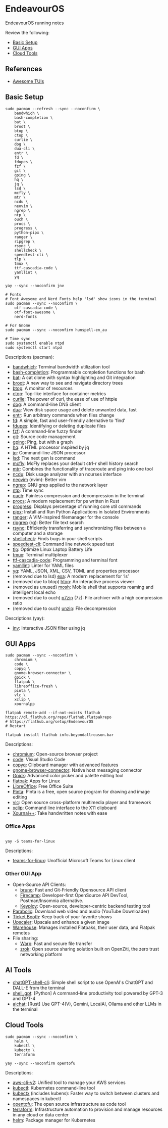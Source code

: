 # EndeavourOS <!-- omit from toc -->

EndeavourOS running notes

Review the following:
- [Basic Setup](#basic-setup)
- [GUI Apps](#gui-apps)
- [Cloud Tools](#cloud-tools)

## References
- [Awesome TUIs](https://github.com/rothgar/awesome-tuis)

## Basic Setup

```shell
sudo pacman --refresh --sync --noconfirm \
    bandwhich \
    bash-completion \
    bat \
    broot \
    btop \
    ctop \
    curlie \
    dog \
    dua-cli \
    entr \
    fd \
    fdupes \
    fzf \
    git \
    gping \
    hq \
    jq \
    lsd \
    mcfly \
    mtr \
    ncdu \
    neovim \
    ngrep \
    ntp \
    ouch \
    procs \
    progress \
    python-pipx \
    ranger \
    ripgrep \
    rsync \
    shellcheck \
    speedtest-cli \
    tlp \
    tmux \
    ttf-cascadia-code \
    yamllint \
    yq

yay --sync --noconfirm jnv

# Fonts
# Font Awesome and Nerd Fonts help 'lsd' show icons in the terminal
sudo pacman --sync --noconfirm \
    otf-cascadia-code \
    otf-font-awesome \
    nerd-fonts

# For Gnome
sudo pacman --sync --noconfirm hunspell-en_au

# Time sync
sudo systemctl enable ntpd
sudo systemctl start ntpd
```

Descriptions (pacman):

- [bandwhich](https://github.com/imsnif/bandwhich): Terminal bandwidth utilization tool
- [bash-completion](https://github.com/scop/bash-completion): Programmable completion functions for bash
- [bat](https://github.com/sharkdp/bat): A cat clone with syntax highlighting and Git integration
- [broot](https://github.com/Canop/broot): A new way to see and navigate directory trees
- [btop](https://github.com/aristocratos/btop): A monitor of resources
- [ctop](https://github.com/bcicen/ctop): Top-like interface for container metrics
- [curlie](https://github.com/rs/curlie): The power of curl, the ease of use of httpie
- [dog](https://github.com/ogham/dog): A command-line DNS client
- [dua](https://github.com/Byron/dua-cli): View disk space usage and delete unwanted data, fast
- [entr](https://github.com/eradman/entr): Run arbitrary commands when files change
- [fd](https://github.com/sharkdp/fd): A simple, fast and user-friendly alternative to 'find'
- [fdupes](https://github.com/adrianlopezroche/fdupes): Identifying or deleting duplicate files
- [fzf](https://github.com/junegunn/fzf): A command-line fuzzy finder
- [git](https://git-scm.com/): Source code management
- [gping](https://github.com/orf/gping): Ping, but with a graph
- [hq](https://github.com/coderobe/hq): A HTML processor inspired by jq
- [jq](https://github.com/jqlang/jq): Command-line JSON processor
- [lsd](https://github.com/lsd-rs/lsd): The next gen ls command 
- [mcfly](https://github.com/cantino/mcfly): McFly replaces your default ctrl-r shell history search
- [mtr](https://github.com/traviscross/mtr): Combines the functionality of traceroute and ping into one tool
- [ncdu](https://en.wikipedia.org/wiki/Ncdu): Disk usage analyzer with an ncurses interface
- [neovim](https://github.com/neovim/neovim) (nvim): Better vim
- [ngrep](https://github.com/jpr5/ngrep): GNU grep applied to the network layer
- [ntp](https://en.wikipedia.org/wiki/Network_Time_Protocol): Time sync
- [ouch](https://github.com/ouch-org/ouch): Painless compression and decompression in the terminal
- [procs](https://github.com/dalance/procs): A modern replacement for ps written in Rust
- [progress](https://github.com/Xfennec/progress/tree/master): Displays percentage of running core util commands
- [pipx](https://github.com/pypa/pipx): Install and Run Python Applications in Isolated Environments 
- [ranger](https://github.com/ranger/ranger): A VIM-inspired filemanager for the console
- [ripgrep](https://github.com/BurntSushi/ripgrep) (rg): Better file text search
- [rsync](https://en.wikipedia.org/wiki/Rsync): Efficiently transferring and synchronizing files between a computer and a storage
- [shellcheck](https://www.shellcheck.net/): Finds bugs in your shell scripts
- [speedtest-cli](https://github.com/sivel/speedtest-cli): Command line network speed test
- [tlp](https://github.com/linrunner/TLP): Optimize Linux Laptop Battery Life
- [tmux](https://github.com/tmux/tmux): Terminal multiplexer
- [ttf-cascadia-code](https://github.com/microsoft/cascadia-code): Programming and terminal font
- [yamllint](https://github.com/adrienverge/yamllint): Linter for YAML files
- [yq](https://github.com/mikefarah/yq): YAML, JSON, XML, CSV, TOML and properties processor
- (removed due to lsd) [exa](https://github.com/ogham/exa): A modern replacement for ‘ls’
- (removed due to btop) [htop](https://github.com/htop-dev/htop): An interactive process viewer
- (removed as unused) [mosh](https://github.com/mobile-shell/mosh): Mobile shell that supports roaming and intelligent local echo
- (removed due to ouch) [p7zip](https://www.7-zip.org/download.html) (7z): File archiver with a high compression ratio
- (removed due to ouch) [unzip](https://man.archlinux.org/man/unzip.1.en): File decompression

Descriptions (yay):
- [jnv](https://github.com/ynqa/jnv): Interactive JSON filter using jq

## GUI Apps

```shell
sudo pacman --sync --noconfirm \
    chromium \
    code \
    copyq \
    gnome-browser-connector \
    gpick \
    flatpak \
    libreoffice-fresh \
    pinta \
    vlc \
    xclip \
    xournalpp

flatpak remote-add --if-not-exists flathub https://dl.flathub.org/repo/flathub.flatpakrepo
# https://flathub.org/setup/EndeavourOS
# Restart

flatpak install flathub info.beyondallreason.bar
```

Descriptions:

- [chromium](https://www.chromium.org/chromium-projects/): Open-source browser project
- [code](https://github.com/microsoft/vscode): Visual Studio Code
- [copyq](https://github.com/hluk/CopyQ): Clipboard manager with advanced features
- [gnome-browser-connector](https://wiki.gnome.org/Projects/GnomeShellIntegration/Installation): Native host messaging connector
- [Gpick](https://www.gpick.org/): Advanced color picker and palette editing tool
- [flatpak](https://flathub.org/): Apps for Linux
- [LibreOffice](https://www.libreoffice.org/): Free Office Suite
- [Pinta](https://www.pinta-project.com/): Pinta is a free, open source program for drawing and image editing
- [vlc](https://www.videolan.org/): Open source cross-platform multimedia player and framework
- [xclip](https://github.com/astrand/xclip): Command line interface to the X11 clipboard
- [Xournal++](https://xournalpp.github.io/): Take handwritten notes with ease

### Office Apps

```shell

yay -S teams-for-linux

```

Descriptions:

- [teams-for-linux](https://github.com/IsmaelMartinez/teams-for-linux): Unofficial Microsoft Teams for Linux client

### Other GUI App

- Open-Source API Clients:
  - [bruno](https://www.usebruno.com/): Fast and Git-Friendly Opensource API client
  - [Firecamp](https://firecamp.dev/): Developer-first OpenSource API DevTool, Postman/Insomnia alternative.
  - [Keyploy](https://keploy.io/): Open-source, developer-centric backend testing tool
- [Parabolic](https://github.com/NickvisionApps/Parabolic): Download web video and audio (YouTube Downloader)
- [Ticket Booth](https://flathub.org/apps/me.iepure.Ticketbooth): Keep track of your favorite shows
- [Upscaler](https://flathub.org/apps/io.gitlab.theevilskeleton.Upscaler): Upscale and enhance a given image
- [Warehouse](https://flathub.org/apps/io.github.flattool.Warehouse): Manages installed Flatpaks, their user data, and Flatpak remotes
- File sharing:
  - [Warp](https://apps.gnome.org/Warp/): Fast and secure file transfer
  - [zrok](https://zrok.io/): Open source sharing solution built on OpenZiti, the zero trust networking platform

## AI Tools

- [chatGPT-shell-cli](https://github.com/0xacx/chatGPT-shell-cli/tree/main): Simple shell script to use OpenAI's ChatGPT and DALL-E from the terminal
- [shell_gpt](https://github.com/TheR1D/shell_gpt): [Python] A command-line productivity tool powered by GPT-3 and GPT-4
- [aichat](https://github.com/sigoden/aichat): [Rust] Use GPT-4(V), Gemini, LocalAI, Ollama and other LLMs in the terminal

## Cloud Tools

```shell
sudo pacman --sync --noconfirm \
    helm \
    kubectl \
    kubectx \
    terraform

yay --sync --noconfirm opentofu
```

Descriptions:

- [aws-cli-v2](https://docs.aws.amazon.com/cli/latest/userguide/getting-started-install.html): Unified tool to manage your AWS services
- [kubectl](https://kubernetes.io/docs/tasks/tools/): Kubernetes command-line tool
- [kubectx](https://github.com/ahmetb/kubectx) (includes kubens): Faster way to switch between clusters and namespaces in kubectl
- [opentofu](https://opentofu.org/): The open source infrastructure as code tool
- [terraform](https://www.terraform.io/): Infrastructure automation to provision and manage resources in any cloud or data center
- [helm](https://helm.sh/): Package manager for Kubernetes
